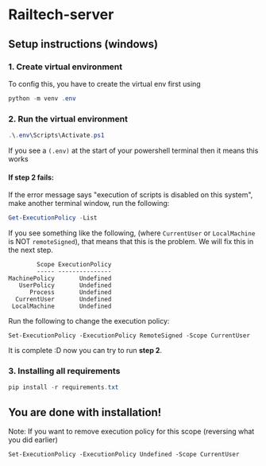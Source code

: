 # Railtech-server
## Setup instructions (windows)
### 1. Create virtual environment
To config this, you have to create the virtual env first using
```Powershell
python -m venv .env
```

### 2. Run the virtual environment
```Powershell
.\.env\Scripts\Activate.ps1 
```
If you see a `(.env)` at the start of your powershell terminal then it means this works

#### If step 2 fails:
If the error message says "execution of scripts is disabled on this system", make another terminal window, run the following:
```Powershell
Get-ExecutionPolicy -List
```
If you see something like the following, (where `CurrentUser` or `LocalMachine` is NOT `remoteSigned`), that means that this is the problem. We will fix this in the next step.
```plaintext
        Scope ExecutionPolicy
        ----- ---------------
MachinePolicy       Undefined
   UserPolicy       Undefined
      Process       Undefined
  CurrentUser       Undefined
 LocalMachine       Undefined
```
Run the following to change the execution policy:
```
Set-ExecutionPolicy -ExecutionPolicy RemoteSigned -Scope CurrentUser
```
It is complete :D now you can try to run **step 2**.

### 3. Installing all requirements
```Powershell
pip install -r requirements.txt
```
You are done with installation!
---
Note: If you want to remove execution policy for this scope (reversing what you did earlier)
```
Set-ExecutionPolicy -ExecutionPolicy Undefined -Scope CurrentUser
```